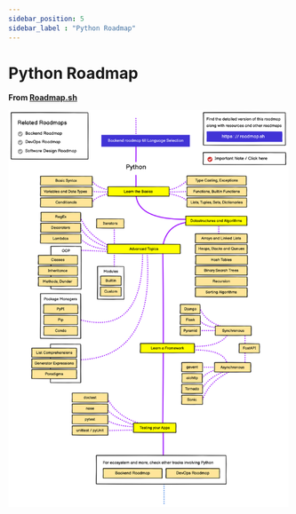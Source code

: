 ```yaml
---
sidebar_position: 5
sidebar_label : "Python Roadmap"
---
```


# Python Roadmap

**From [Roadmap.sh](https://roadmap.sh/python)**

![Python](img/roadmap.png)


